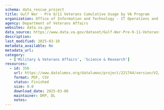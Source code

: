```yaml
---
schema: data_rescue_project 
title: Gulf War - Pre 9/11 Veterans Cumulative Usage by VA Program
organization: Office of Information and Technology - IT Operations and Services (ITOPS)
agency: Department of Veterans Affairs
websites: data.va.gov
data_source: https://www.data.va.gov/dataset/Gulf-War-Pre-9-11-Veterans-Cumulative-Usage-by-VA-/7nr8-z76p
description: 
last_modified: 2025-03-10
metadata_available: No
metadata_url: 
category:
  - ['Military & Veterans Affairs', 'Science & Research'] 
resources:
  - id: 356
    url: https://www.datalumos.org/datalumos/project/221744/version/V2/view
    format: PDF, CSV
    status: Finished
    size: 0.0
    download_date: 2025-03-06
    maintainer: DRP, DL
    notes: 
---
```


